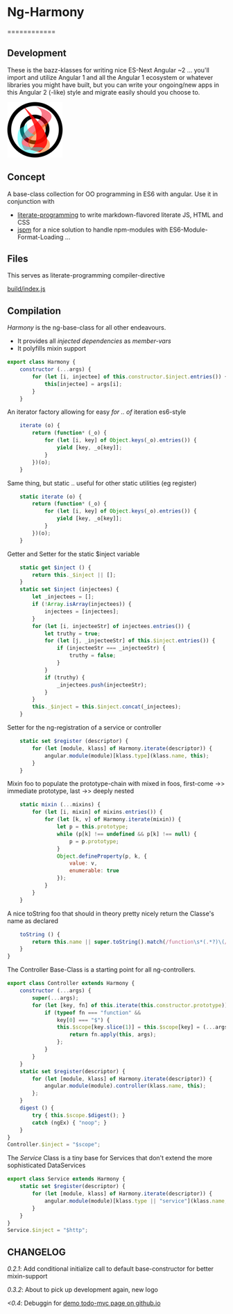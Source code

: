# Ng-Harmony
============

## Development

These is the bazz-klasses for writing nice ES-Next Angular ~2 ... you'll import and utilize Angular 1 and all the Angular 1 ecosystem or whatever libraries you might have built, but you can write your ongoing/new apps in this Angular 2 (-like) style and migrate easily should you choose to.

![Harmony = 6 + 7;](logo.png "Harmony - Fire in my eyes")

## Concept

A base-class collection for OO programming in ES6 with angular.
Use it in conjunction with

* [literate-programming](http://npmjs.org/packages/literate-programming "click for npm-package-homepage") to write markdown-flavored literate JS, HTML and CSS
* [jspm](https://www.npmjs.com/package/jspm "click for npm-package-homepage") for a nice solution to handle npm-modules with ES6-Module-Format-Loading ...

## Files

This serves as literate-programming compiler-directive

[build/index.js](#Compilation "save:")

## Compilation

_Harmony_ is the ng-base-class for all other endeavours.
* It provides all _injected dependencies_ as *member-vars*
* It polyfills mixin support

```javascript
export class Harmony {
    constructor (...args) {
        for (let [i, injectee] of this.constructor.$inject.entries()) {
            this[injectee] = args[i];
        }
    }
```
An iterator factory allowing for easy _for .. of_ iteration es6-style
```javascript
    iterate (o) {
        return (function* (_o) {
            for (let [i, key] of Object.keys(_o).entries()) {
                yield [key, _o[key]];
            }
        })(o);
    }
```
Same thing, but static .. useful for other static utilities (eg register)
```javascript
    static iterate (o) {
        return (function* (_o) {
            for (let [i, key] of Object.keys(_o).entries()) {
                yield [key, _o[key]];
            }
        })(o);
    }
```
Getter and Setter for the static $inject variable
```javascript
    static get $inject () {
        return this._$inject || [];
    }
    static set $inject (injectees) {
        let _injectees = [];
        if (!Array.isArray(injectees)) {
            injectees = [injectees];
        }
        for (let [i, injecteeStr] of injectees.entries()) {
            let truthy = true;
            for (let [j, _injecteeStr] of this.$inject.entries()) {
                if (injecteeStr === _injecteeStr) {
                    truthy = false;
                }
            }
            if (truthy) {
                _injectees.push(injecteeStr);
            }
        }
        this._$inject = this.$inject.concat(_injectees);
    }
```
Setter for the ng-registration of a service or controller
```javascript
    static set $register (descriptor) {
        for (let [module, klass] of Harmony.iterate(descriptor)) {
            angular.module(module)[klass.type](klass.name, this);
        }
    }
```
Mixin foo to populate the prototype-chain with mixed in foos, first-come ->> immediate prototype, last ->> deeply nested
```javascript
    static mixin (...mixins) {
        for (let [i, mixin] of mixins.entries()) {
            for (let [k, v] of Harmony.iterate(mixin)) {
                let p = this.prototype;
                while (p[k] !== undefined && p[k] !== null) {
                    p = p.prototype;
                }
                Object.defineProperty(p, k, {
                    value: v,
                    enumerable: true
                });
            }
        }
    }
```
A nice toString foo that should in theory pretty nicely return the Classe's name as declared
```javascript
    toString () {
        return this.name || super.toString().match(/function\s*(.*?)\(/)[1];
    }
}
```
The Controller Base-Class is a starting point for all ng-controllers.
```javascript
export class Controller extends Harmony {
    constructor (...args) {
        super(...args);
        for (let [key, fn] of this.iterate(this.constructor.prototype)) {
            if (typeof fn === "function" &&
                key[0] === "$") {
                this.$scope[key.slice(1)] = this.$scope[key] = (...args) => {
                    return fn.apply(this, args);
                };
            }
        }
    }
    static set $register(descriptor) {
        for (let [module, klass] of Harmony.iterate(descriptor)) {
            angular.module(module).controller(klass.name, this);
        };
    }
    digest () {
        try { this.$scope.$digest(); }
        catch (ngEx) { "noop"; }
    }
}
Controller.$inject = "$scope";
```
The _Service_ Class is a tiny base for Services that don't extend the more sophisticated DataServices
```javascript
export class Service extends Harmony {
    static set $register(descriptor) {
        for (let [module, klass] of Harmony.iterate(descriptor)) {
            angular.module(module)[klass.type || "service"](klass.name, this);
        }
    }
}
Service.$inject = "$http";
```

## CHANGELOG

*0.2.1*: Add conditional initialize call to default base-constructor for better mixin-support

*0.3.2*: About to pick up development again, new logo

*<0.4*: Debuggin for [demo todo-mvc page on github.io](http://ng-harmony.github.io/ng-harmony)
